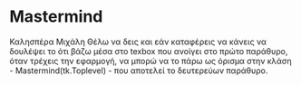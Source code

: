 # Mastermind
Καλησπέρα Μιχάλη
Θέλω να δεις και εάν καταφέρεις να κάνεις να δουλέψει το ότι βάζω μέσα στο texbox που ανοίγει στο πρώτο παράθυρο, όταν τρέχεις την εφαρμογή, να μπορώ να το πάρω ως όρισμα στην κλάση - Mastermind(tk.Toplevel) - που αποτελεί το δευτερεύων παράθυρο.

